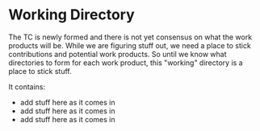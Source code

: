 # Working Directory

The TC is newly formed and there is not yet consensus on 
what the work products will be. 
While we are figuring stuff out, 
we need a place to stick contributions 
and potential work products. 
So until we know what directories to form for each work product, 
this "working" directory is a place to stick stuff.

It contains:
- add stuff here as it comes in
- add stuff here as it comes in
- add stuff here as it comes in